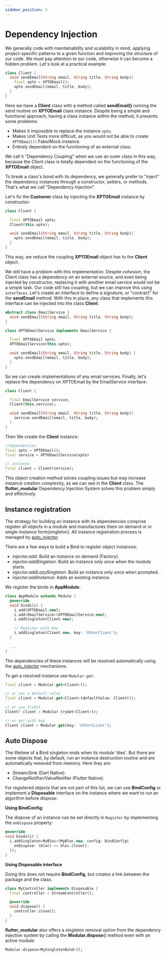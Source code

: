 ```yaml
---
sidebar_position: 3
---
```


# Dependency Injection

We generally code with maintainability and scalability in mind, applying project-specific patterns
to a given function and improving the structure of our code. We must pay attention to our code, 
otherwise it can become a hidden problem. Let's look at a practical example:

```dart
class Client {
  void sendEmail(String email, String title, String body){
    final xpto = XPTOEmail();
    xpto.sendEmail(email, title, body);
  }
}
```

Here we have a **Client** class with a method called **sendEmail()** running the send routine on **XPTOEmail** class instance.
Despite being a simple and functional approach, having a class instance within the method, it presents some problems:

- Makes it impossible to replace the instance `xpto`.
- Makes Unit Tests more difficult, as you would not be able to create `XPTOEmail()` Fake/Mock instance.
- Entirely dependent on the functioning of an external class.

We call it "Dependency Coupling" when we use an outer class in this way, because the *Client* class
is totally dependent on the functioning of the **XPTOEmail** object.

To break a class's bond with its dependency, we generally prefer to "inject" the dependency instances through a constructor, setters, or methods. That's what we call "Dependency Injection".

Let's fix the **Customer** class by injecting the **XPTOEmail** instance by constructor:

```dart
class Client {

  final XPTOEmail xpto;
  Client(this.xpto);

  void sendEmail(String email, String title, String body){
    xpto.sendEmail(email, title, body);
  }
}
```
This way, we reduce the coupling **XPTOEmail** object has to the **Client** object.

We still have a problem with this implementation. Despite *cohesion*, the Client class has a dependency on an external source, and even being injected by constructor, replacing it with another email service would not be a simple task.
Our code still has coupling, but we can improve this using `interfaces`. Let's create an interface
to define a signature, or "contract" for the **sendEmail** method. With this in place, any class that implements this interface can be injected into the class **Client**:

```dart
abstract class EmailService {
  void sendEmail(String email, String title, String body);
}

class XPTOEmailService implements EmailService {

  final XPTOEmail xpto;
  XPTOEmailService(this.xpto);

  void sendEmail(String email, String title, String body) {
    xpto.sendEmail(email, title, body);
  }
}
```

So we can create implementations of any email services. Finally, let's replace the dependency on
XPTOEmail by the EmailService interface:

```dart
class Client {

  final EmailService service;
  Client(this.service);

  void sendEmail(String email, String title, String body){
    service.sendEmail(email, title, body);
  }
}
```

Then We create the **Client** instance:

```dart
//dependencies
final xpto = XPTOEmail();
final service = XPTOEmailService(xpto)

// instance
final client = Client(service);
```

This object creation method solves coupling issues but may increase instance creation complexity, as we can see in the **Client** class. The **flutter_modular** Dependency Injection System solves this problem simply and effectively.

## Instance registration

The strategy for building an instance with its dependencies comprise register all objects in a module and
manufactures them on demand or in single-instance form(singleton). All instance registration process
is managed by [auto_injector](https://pub.dev/packages/auto_injector)

There are a few ways to build a Bind to register object instances:


- *injector.add*: Build an instance on demand (Factory).
- *injector.addSingleton*: Build an instance only once when the module starts.
- *injector.addLazySingleton*: Build an instance only once when prompted.
- *injector.addInstance*: Adds an existing instance.

We register the binds in **AppModule**:

```dart
class AppModule extends Module {
  @override
  void binds(i) {
    i.add(XPTOEmail.new);
    i.add<EmailService>(XPTOEmailService.new);
    i.addSingleton(Client.new);

    // Register with Key
    i.addSingleton(Client.new, key: 'OtherClient');
  }
  
  ...
}
```
The dependencies of these instances will be resolved automatically using the [auto_injector](https://pub.dev/packages/auto_injector) mechanisms.

To get a resolved instance use `Modular.get`:

```dart
final client = Modular.get<Client>();

// or set a default value
final client = Modular.get<Client>(defaultValue: Client());

// or use tryGet
Client? client = Modular.tryGet<Client>();

// or get with key
Client client = Modular.get(key: 'OtherCLient');
```

## Auto Dispose

The lifetime of a Bind singleton ends when its module 'dies'. But there are some objects that, by default, 
run an instance destruction routine and are automatically removed from memory. Here they are:

- Stream/Sink (Dart Native).
- ChangeNotifier/ValueNotifier (Flutter Native).

For registered objects that are not part of this list, we can use **BindConfig** or implement a **Disposable** interface on the instance where we want to run an algorithm before dispose:

**Using BindConfig**:

The dispose of an instance can be set directly in `Register` by implementing the `onDispose` property:

```dart
@override
void binds(i) {
  i.addSingleton<MyBloc>(MyBloc.new, config: BindConfig(
    onDispose: (bloc) => bloc.close(),
  ));
}
```

**Using Disposable interface**

Doing this does not require **BindConfig**, but creates a link between the package and the class.

```dart
class MyController implements Disposable {
  final controller = StreamController();

  @override
  void dispose() {
    controller.close();
  }
}
```


**flutter_modular** also offers a singleton removal option from the dependency injection system 
by calling the **Modular.dispose**() method even with an active module:

```dart
Modular.dispose<MySingletonBind>();
```

